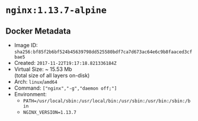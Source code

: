 # `nginx:1.13.7-alpine`

## Docker Metadata

- Image ID: `sha256:bf85f2b6bf524b45639798dd525580bdf7ca7d673ac64e6c9b8faaced3cfbae5`
- Created: `2017-11-22T19:17:18.821336184Z`
- Virtual Size: ~ 15.53 Mb  
  (total size of all layers on-disk)
- Arch: `linux`/`amd64`
- Command: `["nginx","-g","daemon off;"]`
- Environment:
  - `PATH=/usr/local/sbin:/usr/local/bin:/usr/sbin:/usr/bin:/sbin:/bin`
  - `NGINX_VERSION=1.13.7`
